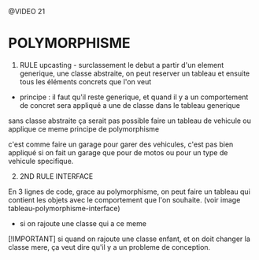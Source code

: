 
@VIDEO 21

# POLYMORPHISME
1. RULE
upcasting - surclassement
le debut 
a partir d'un element generique, une classe abstraite,
on peut reserver un tableau et ensuite tous les éléments concrets que l'on veut

- principe : il faut qu'il reste generique, et quand il y a un comportement de concret sera appliqué a une de classe dans le tableau generique

sans classe abstraite ça serait pas possible faire un tableau de vehicule ou applique ce meme principe de polymorphisme

c'est comme faire un garage pour garer des vehicules, c'est pas bien appliqué si on fait un garage que pour de motos ou pour un type de vehicule specifique.

2. 2ND RULE
INTERFACE

En 3 lignes de code, grace au polymorphisme, on peut faire un tableau qui contient les objets avec le comportement que l'on souhaite.
(voir image tableau-polymorphisme-interface)

- si on rajoute une classe qui a ce meme

[!IMPORTANT]
si quand on rajoute une classe enfant, et on doit changer la classe mere, ça veut dire qu'il y a un probleme de conception.